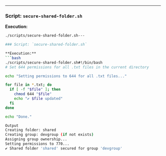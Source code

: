 ---

### Script: `secure-shared-folder.sh`

**Execution:**
```bash
./scripts/secure-shared-folder.sh---

### Script: `secure-shared-folder.sh`

**Execution:**
```bash
./scripts/secure-shared-folder.sh#!/bin/bash
# Set 644 permissions for all .txt files in the current directory

echo "Setting permissions to 644 for all .txt files..."

for file in *.txt; do
  if [ -f "$file" ]; then
    chmod 644 "$file"
    echo "✔ $file updated"
  fi
done

echo "Done."

Output
Creating folder: shared
Creating group: devgroup (if not exists)
Assigning group ownership...
Setting permissions to 770...
✔ Shared folder 'shared' secured for group 'devgroup'


